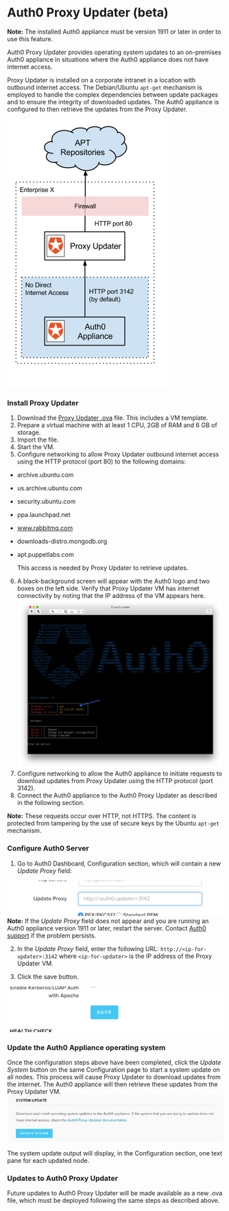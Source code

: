 # Auth0 Proxy Updater (beta)

__Note:__ The installed Auth0 appliance must be version 1911 or later in order to use this feature.

Auth0 Proxy Updater provides operating system updates to an on-premises Auth0 appliance in situations where the Auth0 appliance does not have internet access.

Proxy Updater is installed on a corporate intranet in a location with outbound internet access. The Debian/Ubuntu `apt-get` mechanism is employed to handle the complex dependencies between update packages and to ensure the integrity of downloaded updates. The Auth0 appliance is configured to then retrieve the updates from the Proxy Updater.

![Auth0 Proxy Updater](/media/articles/appliance/proxy-updater/auth0-proxy-updater.png)


### Install Proxy Updater

1. Download the [Proxy Updater .ova](https://assets.auth0.com/installers/auth0-updater.ova) file. This includes a VM template.
2. Prepare a virtual machine with at least 1 CPU, 2GB of RAM and 6 GB of storage.
3. Import the file. 
4. Start the VM.
5. Configure networking to allow Proxy Updater outbound internet access using the HTTP protocol (port 80) to the following domains:

 * archive.ubuntu.com
 * us.archive.ubuntu.com
 * security.ubuntu.com
 * ppa.launchpad.net
 * www.rabbitmq.com
 * downloads-distro.mongodb.org
 * apt.puppetlabs.com
   
   This access is needed by Proxy Updater to retrieve updates.

6. A black-background screen will appear with the Auth0 logo and two boxes on the left side. Verify that Proxy Updater VM has internet connectivity by noting that the IP address of the VM appears here.
  ![Auth0 Proxy Updater VM](/media/articles/appliance/proxy-updater/auth0-proxy-updater-vm.png)
7. Configure networking to allow the Auth0 appliance to initiate requests to download updates from Proxy Updater using the HTTP protocol (port 3142).
8. Connect the Auth0 appliance to the Auth0 Proxy Updater as described in the following section.

__Note:__ These requests occur over HTTP, not HTTPS. The content is protected from tampering by the use of secure keys by the Ubuntu `apt-get` mechanism.

### Configure Auth0 Server

1. Go to Auth0 Dashboard, Configuration section, which will contain a new _Update Proxy_ field:
  
  ![Update Proxy field](/media/articles/appliance/proxy-updater/auth0-proxy-updater-update-proxy-field.png)
  __Note:__ If the _Update Proxy_ field does not appear and you are running an Auth0 appliance version 1911 or later, restart the server. Contact [Auth0 support](https://auth0.com/support) if the problem persists.
  
2. In the _Update Proxy_ field, enter the following URL: `http://<ip-for-updater>:3142` where `<ip-for-updater>` is the IP address of the Proxy Updater VM.

3. Click the save button.
  
  ![Save button](/media/articles/appliance/proxy-updater/auth0-proxy-updater-save-button.png)
  
### Update the Auth0 Appliance operating system
Once the configuration steps above have been completed, click the *Update System* button on the same Configuration page to start a system update on all nodes. This process will cause Proxy Updater to download updates from the internet. The Auth0 appliance will then retrieve these updates from the Proxy Updater VM.
  ![Update System button](/media/articles/appliance/proxy-updater/auth0-proxy-updater-update-system-button.png)

The system update output will display, in the Configuration section, one text pane for each updated node.

### Updates to Auth0 Proxy Updater
Future updates to Auth0 Proxy Updater will be made available as a new .ova file, which must be deployed following the same steps as described above.


